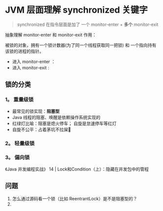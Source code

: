 # JVM 层面理解 synchronized 关键字

> synchronized 在指令层面是加了 一个 monitor-enter + **多个** monitor-exit

抽象理解 monitor-enter 和 monitor-exit 作用：

被锁的对象，拥有一个锁计数器(为了同一个线程获取同一把锁) 和 一个指向持有该锁的进程的指针。

- 进入 monitor-enter ：
- 进入 monitor-exit :

## 锁的分类

### 1。 重量级锁

- 最常见的锁实现：**阻塞型**
- Java 线程的阻塞、唤醒是依赖操作系统实现的
- 红绿灯比喻：阻塞是熄火停车； 自旋是怠速停车等红灯
- 自旋不公平：占着茅坑不拉屎💩



### 2。 轻量级锁

### 3。 偏向锁


《Java 并发编程实战》
14 | Lock和Condition（上）：隐藏在并发包中的管程


## 问题
1. 怎么通过源码看一个锁（比如 ReentrantLock）是不是阻塞型的？
2. 



